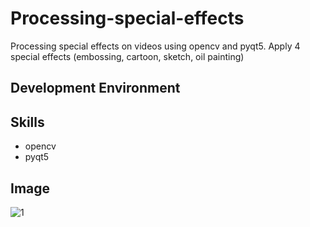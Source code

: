# Processing-special-effects
Processing special effects on videos using opencv and pyqt5. Apply 4 special effects (embossing, cartoon, sketch, oil painting)

## Development Environment

## Skills
- opencv
- pyqt5

## Image
![1](https://github.com/BinnieJoe/Processing-special-effects/assets/167211454/bd1f9e6a-59d9-49c0-92fe-3af15e73773c)
